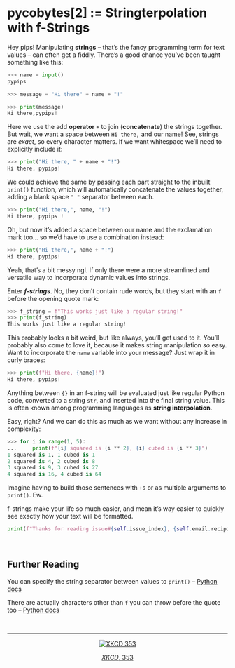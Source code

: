 # pycobytes[2] := Stringterpolation with f-Strings
<!-- #SQUARK live!
| dest = 02
| head = Stringterpolation with f-Strings
| index = 02
| shard = strings / syntax
| date = 2024 June 12
-->

Hey pips! Manipulating **strings** – that’s the fancy programming term for text values – can often get a fiddly. There’s a good chance you’ve been taught something like this:

```py
>>> name = input()
pypips

>>> message = "Hi there" + name + "!"

>>> print(message)
Hi there,pypips!
```

Here we use the add **operator** `+` to join (**concatenate**) the strings together. But wait, we want a space between `Hi there,` and our name! See, strings are *exact*, so every character matters. If we want whitespace we’ll need to explicitly include it:

```py
>>> print("Hi there, " + name + "!")
Hi there, pypips!
```

We could achieve the same by passing each part straight to the inbuilt `print()` function, which will automatically concatenate the values together, adding a blank space `" "` separator between each.

```py
>>> print("Hi there,", name, "!")
Hi there, pypips !
```

Oh, but now it’s added a space between our name and the exclamation mark too... so we’d have to use a combination instead:

```py
>>> print("Hi there,", name + "!")
Hi there, pypips!
```

Yeah, that’s a bit messy ngl. If only there were a more streamlined and versatile way to incorporate dynamic values into strings.

Enter ***f-strings***. No, they don’t contain rude words, but they start with an `f` before the opening quote mark:

```py
>>> f_string = f"This works just like a regular string!"
>>> print(f_string)
This works just like a regular string!
```

This probably looks a bit weird, but like always, you’ll get used to it. You’ll probably also come to love it, because it makes string manipulation *so* easy. Want to incorporate the `name` variable into your message? Just wrap it in curly braces:

```py
>>> print(f"Hi there, {name}!")
Hi there, pypips!
```

Anything between `{}` in an f-string will be evaluated just like regular Python code, converted to a string `str`, and inserted into the final string value. This is often known among programming languages as **string interpolation**.

Easy, right? And we can do this as much as we want without any increase in complexity:

```py
>>> for i in range(1, 5):
...     print(f"{i} squared is {i ** 2}, {i} cubed is {i ** 3}")
1 squared is 1, 1 cubed is 1
2 squared is 4, 2 cubed is 8
3 squared is 9, 3 cubed is 27
4 squared is 16, 4 cubed is 64
```

Imagine having to build those sentences with `+`s or as multiple arguments to `print()`. Ew.

f-strings make your life so much easier, and mean it’s way easier to quickly see exactly how your text will be formatted.

```py
print(f"Thanks for reading issue#{self.issue_index}, {self.email.recipient.name.capitalize()} :D")
```


<br>


## Further Reading

You can specify the string separator between values to `print()` – [Python docs](https://docs.python.org/3/library/functions.html#print)

There are actually characters other than `f` you can throw before the quote too – [Python docs](https://docs.python.org/3/reference/lexical_analysis.html#string-and-bytes-literals)


<br>


---

<div align="center">

[![XKCD 353](https://imgs.xkcd.com/comics/python.png)](https://xkcd.com/353)

[*XKCD*, 353](https://xkcd.com/353)

</div>
